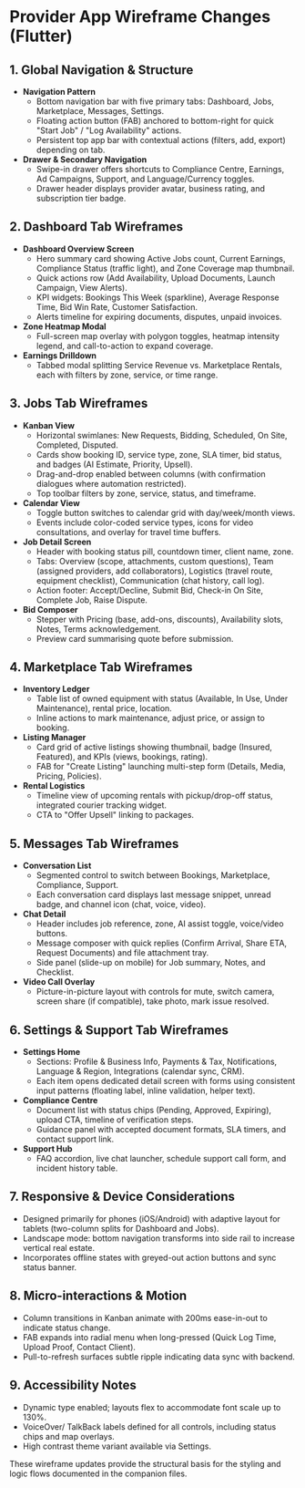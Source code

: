 # Provider App Wireframe Changes (Flutter)

## 1. Global Navigation & Structure
- **Navigation Pattern**
  - Bottom navigation bar with five primary tabs: Dashboard, Jobs, Marketplace, Messages, Settings.
  - Floating action button (FAB) anchored to bottom-right for quick "Start Job" / "Log Availability" actions.
  - Persistent top app bar with contextual actions (filters, add, export) depending on tab.
- **Drawer & Secondary Navigation**
  - Swipe-in drawer offers shortcuts to Compliance Centre, Earnings, Ad Campaigns, Support, and Language/Currency toggles.
  - Drawer header displays provider avatar, business rating, and subscription tier badge.

## 2. Dashboard Tab Wireframes
- **Dashboard Overview Screen**
  - Hero summary card showing Active Jobs count, Current Earnings, Compliance Status (traffic light), and Zone Coverage map thumbnail.
  - Quick actions row (Add Availability, Upload Documents, Launch Campaign, View Alerts).
  - KPI widgets: Bookings This Week (sparkline), Average Response Time, Bid Win Rate, Customer Satisfaction.
  - Alerts timeline for expiring documents, disputes, unpaid invoices.
- **Zone Heatmap Modal**
  - Full-screen map overlay with polygon toggles, heatmap intensity legend, and call-to-action to expand coverage.
- **Earnings Drilldown**
  - Tabbed modal splitting Service Revenue vs. Marketplace Rentals, each with filters by zone, service, or time range.

## 3. Jobs Tab Wireframes
- **Kanban View**
  - Horizontal swimlanes: New Requests, Bidding, Scheduled, On Site, Completed, Disputed.
  - Cards show booking ID, service type, zone, SLA timer, bid status, and badges (AI Estimate, Priority, Upsell).
  - Drag-and-drop enabled between columns (with confirmation dialogues where automation restricted).
  - Top toolbar filters by zone, service, status, and timeframe.
- **Calendar View**
  - Toggle button switches to calendar grid with day/week/month views.
  - Events include color-coded service types, icons for video consultations, and overlay for travel time buffers.
- **Job Detail Screen**
  - Header with booking status pill, countdown timer, client name, zone.
  - Tabs: Overview (scope, attachments, custom questions), Team (assigned providers, add collaborators), Logistics (travel route, equipment checklist), Communication (chat history, call log).
  - Action footer: Accept/Decline, Submit Bid, Check-in On Site, Complete Job, Raise Dispute.
- **Bid Composer**
  - Stepper with Pricing (base, add-ons, discounts), Availability slots, Notes, Terms acknowledgement.
  - Preview card summarising quote before submission.

## 4. Marketplace Tab Wireframes
- **Inventory Ledger**
  - Table list of owned equipment with status (Available, In Use, Under Maintenance), rental price, location.
  - Inline actions to mark maintenance, adjust price, or assign to booking.
- **Listing Manager**
  - Card grid of active listings showing thumbnail, badge (Insured, Featured), and KPIs (views, bookings, rating).
  - FAB for "Create Listing" launching multi-step form (Details, Media, Pricing, Policies).
- **Rental Logistics**
  - Timeline view of upcoming rentals with pickup/drop-off status, integrated courier tracking widget.
  - CTA to "Offer Upsell" linking to packages.

## 5. Messages Tab Wireframes
- **Conversation List**
  - Segmented control to switch between Bookings, Marketplace, Compliance, Support.
  - Each conversation card displays last message snippet, unread badge, and channel icon (chat, voice, video).
- **Chat Detail**
  - Header includes job reference, zone, AI assist toggle, voice/video buttons.
  - Message composer with quick replies (Confirm Arrival, Share ETA, Request Documents) and file attachment tray.
  - Side panel (slide-up on mobile) for Job summary, Notes, and Checklist.
- **Video Call Overlay**
  - Picture-in-picture layout with controls for mute, switch camera, screen share (if compatible), take photo, mark issue resolved.

## 6. Settings & Support Tab Wireframes
- **Settings Home**
  - Sections: Profile & Business Info, Payments & Tax, Notifications, Language & Region, Integrations (calendar sync, CRM).
  - Each item opens dedicated detail screen with forms using consistent input patterns (floating label, inline validation, helper text).
- **Compliance Centre**
  - Document list with status chips (Pending, Approved, Expiring), upload CTA, timeline of verification steps.
  - Guidance panel with accepted document formats, SLA timers, and contact support link.
- **Support Hub**
  - FAQ accordion, live chat launcher, schedule support call form, and incident history table.

## 7. Responsive & Device Considerations
- Designed primarily for phones (iOS/Android) with adaptive layout for tablets (two-column splits for Dashboard and Jobs).
- Landscape mode: bottom navigation transforms into side rail to increase vertical real estate.
- Incorporates offline states with greyed-out action buttons and sync status banner.

## 8. Micro-interactions & Motion
- Column transitions in Kanban animate with 200ms ease-in-out to indicate status change.
- FAB expands into radial menu when long-pressed (Quick Log Time, Upload Proof, Contact Client).
- Pull-to-refresh surfaces subtle ripple indicating data sync with backend.

## 9. Accessibility Notes
- Dynamic type enabled; layouts flex to accommodate font scale up to 130%.
- VoiceOver/ TalkBack labels defined for all controls, including status chips and map overlays.
- High contrast theme variant available via Settings.

These wireframe updates provide the structural basis for the styling and logic flows documented in the companion files.
